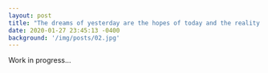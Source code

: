 ```yaml
---
layout: post
title: "The dreams of yesterday are the hopes of today and the reality of tomorrow."
date: 2020-01-27 23:45:13 -0400
background: '/img/posts/02.jpg'
---
```


Work in progress...
